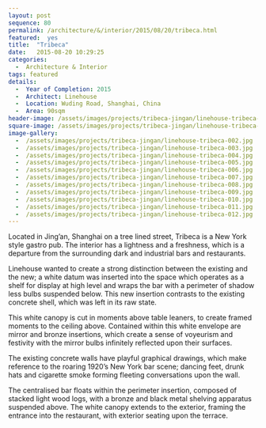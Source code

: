 ```yaml
---
layout: post
sequence: 80
permalink: /architecture/&/interior/2015/08/20/tribeca.html
featured:  yes
title:  "Tribeca"
date:   2015-08-20 10:29:25
categories:
  -  Architecture & Interior
tags: featured
details:
  -  Year of Completion: 2015
  -  Architect: Linehouse
  -  Location: Wuding Road, Shanghai, China
  -  Area: 90sqm
header-image: /assets/images/projects/tribeca-jingan/linehouse-tribeca-002.jpg
square-image: /assets/images/projects/tribeca-jingan/linehouse-tribeca-square.jpg
image-gallery:
  -  /assets/images/projects/tribeca-jingan/linehouse-tribeca-002.jpg
  -  /assets/images/projects/tribeca-jingan/linehouse-tribeca-003.jpg
  -  /assets/images/projects/tribeca-jingan/linehouse-tribeca-004.jpg
  -  /assets/images/projects/tribeca-jingan/linehouse-tribeca-005.jpg
  -  /assets/images/projects/tribeca-jingan/linehouse-tribeca-006.jpg
  -  /assets/images/projects/tribeca-jingan/linehouse-tribeca-007.jpg
  -  /assets/images/projects/tribeca-jingan/linehouse-tribeca-008.jpg
  -  /assets/images/projects/tribeca-jingan/linehouse-tribeca-009.jpg
  -  /assets/images/projects/tribeca-jingan/linehouse-tribeca-010.jpg
  -  /assets/images/projects/tribeca-jingan/linehouse-tribeca-011.jpg
  -  /assets/images/projects/tribeca-jingan/linehouse-tribeca-012.jpg
---
```

Located in Jing’an, Shanghai on a tree lined street, Tribeca is a New York style gastro pub.  The interior has a lightness and a freshness, which is a departure from the surrounding dark and industrial bars and restaurants.

Linehouse wanted to create a strong distinction between the existing and the new; a white datum was inserted into the space which operates as a shelf for display at high level and wraps the bar with a perimeter of shadow less bulbs suspended below. This new insertion contrasts to the existing concrete shell, which was left in its raw state. 

This white canopy is cut in moments above table leaners, to create framed moments to the ceiling above. Contained within this white envelope are mirror and bronze insertions, which create a sense of voyeurism and festivity with the mirror bulbs infinitely reflected upon their surfaces.

The existing concrete walls have playful graphical drawings, which make reference to the roaring 1920’s New York bar scene; dancing feet, drunk hats and cigarette smoke forming fleeting conversations upon the wall.  

The centralised bar floats within the perimeter insertion, composed of stacked light wood logs, with a bronze and black metal shelving apparatus suspended above. The white canopy extends to the exterior, framing the entrance into the restaurant, with exterior seating upon the terrace.